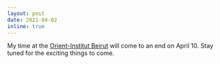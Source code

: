 ```yaml
---
layout: post
date: 2021-04-02
inline: true
---
```


My time at the [Orient-Institut Beirut](https://www.orient-institut.org) will come to an end on April 10. Stay tuned for the exciting things to come. 
